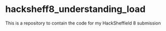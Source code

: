 # hacksheff8_understanding_load
This is a repository to contain the code for my HackSheffield 8 submission
